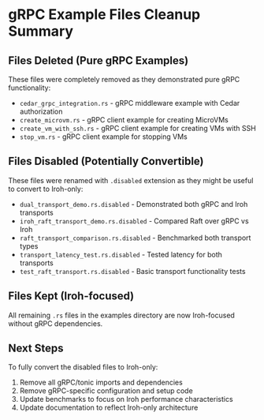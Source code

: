 # gRPC Example Files Cleanup Summary

## Files Deleted (Pure gRPC Examples)
These files were completely removed as they demonstrated pure gRPC functionality:
- `cedar_grpc_integration.rs` - gRPC middleware example with Cedar authorization
- `create_microvm.rs` - gRPC client example for creating MicroVMs
- `create_vm_with_ssh.rs` - gRPC client example for creating VMs with SSH
- `stop_vm.rs` - gRPC client example for stopping VMs

## Files Disabled (Potentially Convertible)
These files were renamed with `.disabled` extension as they might be useful to convert to Iroh-only:
- `dual_transport_demo.rs.disabled` - Demonstrated both gRPC and Iroh transports
- `iroh_raft_transport_demo.rs.disabled` - Compared Raft over gRPC vs Iroh
- `raft_transport_comparison.rs.disabled` - Benchmarked both transport types
- `transport_latency_test.rs.disabled` - Tested latency for both transports
- `test_raft_transport.rs.disabled` - Basic transport functionality tests

## Files Kept (Iroh-focused)
All remaining `.rs` files in the examples directory are now Iroh-focused without gRPC dependencies.

## Next Steps
To fully convert the disabled files to Iroh-only:
1. Remove all gRPC/tonic imports and dependencies
2. Remove gRPC-specific configuration and setup code
3. Update benchmarks to focus on Iroh performance characteristics
4. Update documentation to reflect Iroh-only architecture